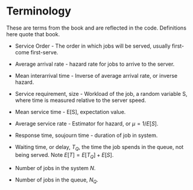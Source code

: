 # Terminology

These are terms from the book and are reflected in the code. Definitions here quote that book.

 * Service Order - The order in which jobs will be served, usually first-come first-serve.

 * Average arrival rate - hazard rate for jobs to arrive to the server.

 * Mean interarrival time - Inverse of average arrival rate, or inverse hazard.

 * Service requirement, size - Workload of the job, a random variable S, where time is measured relative to the server speed.

 * Mean service time - E[S], expectation value.

 * Average service rate - Estimator for hazard, or $\mu=1/E[S]$.

 * Response time, soujourn time - duration of job in system.

 * Waiting time, or delay, $T_Q$, the time the job spends in the queue, not being served. Note $E[T]=E[T_Q]+E[S]$.

 * Number of jobs in the system $N$.

 * Number of jobs in the queue, $N_Q$.
